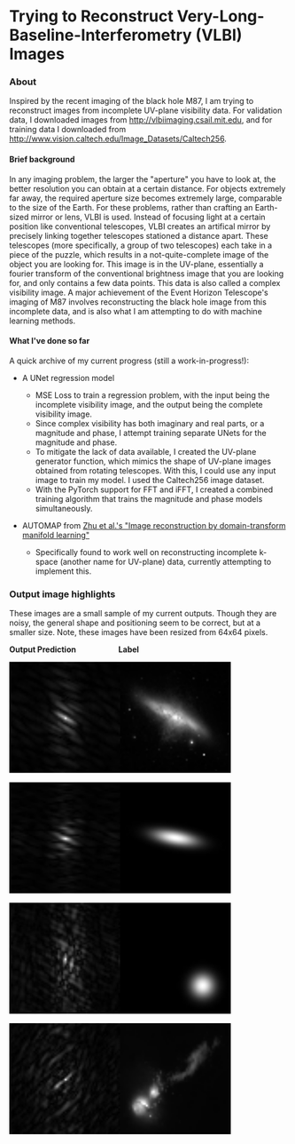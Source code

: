 # Trying to Reconstruct Very-Long-Baseline-Interferometry (VLBI) Images

### About
Inspired by the recent imaging of the black hole M87, I am trying to reconstruct images from incomplete UV-plane visibility data. For validation data, I downloaded images from http://vlbiimaging.csail.mit.edu, and for training data I downloaded from http://www.vision.caltech.edu/Image_Datasets/Caltech256. 

#### Brief background
In any imaging problem, the larger the "aperture" you have to look at, the better resolution you can obtain at a certain distance. For objects extremely far away, the required aperture size becomes extremely large, comparable to the size of the Earth. For these problems, rather than crafting an Earth-sized mirror or lens, VLBI is used. Instead of focusing light at a certain position like conventional telescopes, VLBI creates an artifical mirror by precisely linking together telescopes stationed a distance apart. These telescopes (more specifically, a group of two telescopes) each take in a piece of the puzzle, which results in a not-quite-complete image of the object you are looking for. This image is in the UV-plane, essentially a fourier transform of the conventional brightness image that you are looking for, and only contains a few data points. This data is also called a complex visibility image. A major achievement of the Event Horizon Telescope's imaging of M87 involves reconstructing the black hole image from this incomplete data, and is also what I am attempting to do with machine learning methods. 

#### What I've done so far
A quick archive of my current progress (still a work-in-progress!):
* A UNet regression model
  * MSE Loss to train a regression problem, with the input being the incomplete visibility image, and the output being the complete visibility image.
  * Since complex visibility has both imaginary and real parts, or a magnitude and phase, I attempt training separate UNets for the magnitude and phase.
  * To mitigate the lack of data available, I created the UV-plane generator function, which mimics the shape of UV-plane images obtained from rotating telescopes. With this, I could use any input image to train my model. I used the Caltech256 image dataset.
  * With the PyTorch support for FFT and iFFT, I created a combined training algorithm that trains the magnitude and phase models simultaneously. 

* AUTOMAP from [Zhu et al.'s "Image reconstruction by domain-transform manifold learning"](https://arxiv.org/ftp/arxiv/papers/1704/1704.08841.pdf)
  * Specifically found to work well on reconstructing incomplete k-space (another name for UV-plane) data, currently attempting to implement this.

### Output image highlights
These images are a small sample of my current outputs. Though they are noisy, the general shape and positioning seem to be correct, but at a smaller size. Note, these images have been resized from 64x64 pixels. 

__Output Prediction &emsp; &emsp; &emsp; Label__

<img src="https://github.com/Tonyxu74/vlbi_space_project/blob/master/image_highlights/162_prediction.png" width="200" height="200"><img src="https://github.com/Tonyxu74/vlbi_space_project/blob/master/image_highlights/162_gt.png" width="200" height="200">

<img src="https://github.com/Tonyxu74/vlbi_space_project/blob/master/image_highlights/167_prediction.png" width="200" height="200"><img src="https://github.com/Tonyxu74/vlbi_space_project/blob/master/image_highlights/167_gt.png" width="200" height="200">

<img src="https://github.com/Tonyxu74/vlbi_space_project/blob/master/image_highlights/272_prediction.png" width="200" height="200"><img src="https://github.com/Tonyxu74/vlbi_space_project/blob/master/image_highlights/272_gt.png" width="200" height="200">

<img src="https://github.com/Tonyxu74/vlbi_space_project/blob/master/image_highlights/295_prediction.png" width="200" height="200"><img src="https://github.com/Tonyxu74/vlbi_space_project/blob/master/image_highlights/295_gt.png" width="200" height="200">
